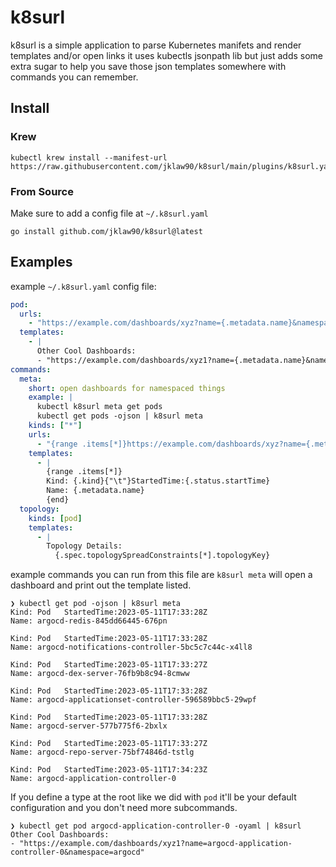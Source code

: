 # k8surl

k8surl is a simple application to parse Kubernetes manifets and render templates and/or open links
it uses kubectls jsonpath lib but just adds some extra sugar to help you save those json templates somewhere with commands you can remember.


## Install

### Krew
```
kubectl krew install --manifest-url https://raw.githubusercontent.com/jklaw90/k8surl/main/plugins/k8surl.yaml
```

### From Source
Make sure to add a config file at `~/.k8surl.yaml`

```
go install github.com/jklaw90/k8surl@latest
```


## Examples

example `~/.k8surl.yaml` config file:

```yaml
pod:
  urls:
    - "https://example.com/dashboards/xyz?name={.metadata.name}&namespace={.metadata.namespace}"
  templates:
    - |
      Other Cool Dashboards:
      - "https://example.com/dashboards/xyz1?name={.metadata.name}&namespace={.metadata.namespace}"
commands:
  meta:
    short: open dashboards for namespaced things
    example: |
      kubectl k8surl meta get pods
      kubectl get pods -ojson | k8surl meta
    kinds: ["*"]
    urls:
      - "{range .items[*]}https://example.com/dashboards/xyz?name={.metadata.name}&namespace={.metadata.namespace}{end}"
    templates:
      - |
        {range .items[*]}
        Kind: {.kind}{"\t"}StartedTime:{.status.startTime}
        Name: {.metadata.name}
        {end}
  topology:
    kinds: [pod]
    templates:
      - |
        Topology Details:
          {.spec.topologySpreadConstraints[*].topologyKey}
```

example commands you can run from this file are
`k8surl meta` will open a dashboard and print out the template listed.

```
❯ kubectl get pod -ojson | k8surl meta
Kind: Pod	StartedTime:2023-05-11T17:33:28Z
Name: argocd-redis-845dd66445-676pn

Kind: Pod	StartedTime:2023-05-11T17:33:28Z
Name: argocd-notifications-controller-5bc5c7c44c-x4ll8

Kind: Pod	StartedTime:2023-05-11T17:33:27Z
Name: argocd-dex-server-76fb9b8c94-8cmww

Kind: Pod	StartedTime:2023-05-11T17:33:28Z
Name: argocd-applicationset-controller-596589bbc5-29wpf

Kind: Pod	StartedTime:2023-05-11T17:33:28Z
Name: argocd-server-577b775f6-2bxlx

Kind: Pod	StartedTime:2023-05-11T17:33:27Z
Name: argocd-repo-server-75bf74846d-tstlg

Kind: Pod	StartedTime:2023-05-11T17:34:23Z
Name: argocd-application-controller-0
```

If you define a type at the root like we did with `pod` it'll be your default configuration and you don't need more subcommands.

```
❯ kubectl get pod argocd-application-controller-0 -oyaml | k8surl
Other Cool Dashboards:
- "https://example.com/dashboards/xyz1?name=argocd-application-controller-0&namespace=argocd"
```
